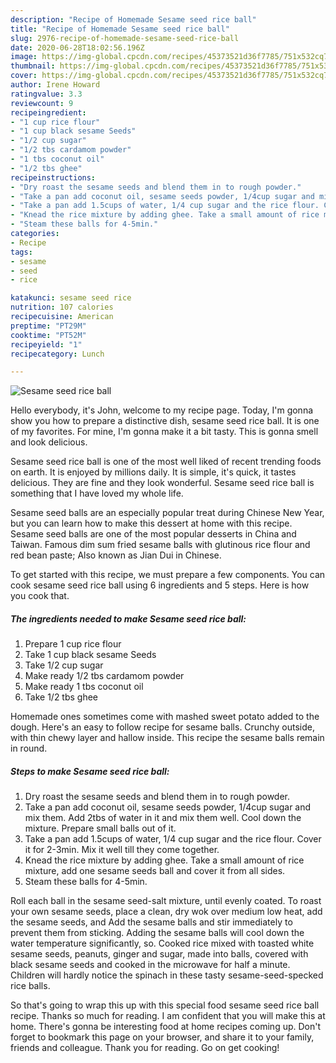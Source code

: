 ```yaml
---
description: "Recipe of Homemade Sesame seed rice ball"
title: "Recipe of Homemade Sesame seed rice ball"
slug: 2976-recipe-of-homemade-sesame-seed-rice-ball
date: 2020-06-28T18:02:56.196Z
image: https://img-global.cpcdn.com/recipes/45373521d36f7785/751x532cq70/sesame-seed-rice-ball-recipe-main-photo.jpg
thumbnail: https://img-global.cpcdn.com/recipes/45373521d36f7785/751x532cq70/sesame-seed-rice-ball-recipe-main-photo.jpg
cover: https://img-global.cpcdn.com/recipes/45373521d36f7785/751x532cq70/sesame-seed-rice-ball-recipe-main-photo.jpg
author: Irene Howard
ratingvalue: 3.3
reviewcount: 9
recipeingredient:
- "1 cup rice flour"
- "1 cup black sesame Seeds"
- "1/2 cup sugar"
- "1/2 tbs cardamom powder"
- "1 tbs coconut oil"
- "1/2 tbs ghee"
recipeinstructions:
- "Dry roast the sesame seeds and blend them in to rough powder."
- "Take a pan add coconut oil, sesame seeds powder, 1/4cup sugar and mix them. Add 2tbs of water in it and mix them well. Cool down the mixture. Prepare small balls out of it."
- "Take a pan add 1.5cups of water, 1/4 cup sugar and the rice flour. Cover it for 2-3min. Mix it well till they come together."
- "Knead the rice mixture by adding ghee. Take a small amount of rice mixture, add one sesame seeds ball and cover it from all sides."
- "Steam these balls for 4-5min."
categories:
- Recipe
tags:
- sesame
- seed
- rice

katakunci: sesame seed rice 
nutrition: 107 calories
recipecuisine: American
preptime: "PT29M"
cooktime: "PT52M"
recipeyield: "1"
recipecategory: Lunch

---
```



![Sesame seed rice ball](https://img-global.cpcdn.com/recipes/45373521d36f7785/751x532cq70/sesame-seed-rice-ball-recipe-main-photo.jpg)

Hello everybody, it's John, welcome to my recipe page. Today, I'm gonna show you how to prepare a distinctive dish, sesame seed rice ball. It is one of my favorites. For mine, I'm gonna make it a bit tasty. This is gonna smell and look delicious.

Sesame seed rice ball is one of the most well liked of recent trending foods on earth. It is enjoyed by millions daily. It is simple, it's quick, it tastes delicious. They are fine and they look wonderful. Sesame seed rice ball is something that I have loved my whole life.

Sesame seed balls are an especially popular treat during Chinese New Year, but you can learn how to make this dessert at home with this recipe. Sesame seed balls are one of the most popular desserts in China and Taiwan. Famous dim sum fried sesame balls with glutinous rice flour and red bean paste; Also known as Jian Dui in Chinese.


To get started with this recipe, we must prepare a few components. You can cook sesame seed rice ball using 6 ingredients and 5 steps. Here is how you cook that.

<!--inarticleads1-->

##### The ingredients needed to make Sesame seed rice ball:

1. Prepare 1 cup rice flour
1. Take 1 cup black sesame Seeds
1. Take 1/2 cup sugar
1. Make ready 1/2 tbs cardamom powder
1. Make ready 1 tbs coconut oil
1. Take 1/2 tbs ghee


Homemade ones sometimes come with mashed sweet potato added to the dough. Here&#39;s an easy to follow recipe for sesame balls. Crunchy outside, with thin chewy layer and hallow inside. This recipe the sesame balls remain in round. 

<!--inarticleads2-->

##### Steps to make Sesame seed rice ball:

1. Dry roast the sesame seeds and blend them in to rough powder.
1. Take a pan add coconut oil, sesame seeds powder, 1/4cup sugar and mix them. Add 2tbs of water in it and mix them well. Cool down the mixture. Prepare small balls out of it.
1. Take a pan add 1.5cups of water, 1/4 cup sugar and the rice flour. Cover it for 2-3min. Mix it well till they come together.
1. Knead the rice mixture by adding ghee. Take a small amount of rice mixture, add one sesame seeds ball and cover it from all sides.
1. Steam these balls for 4-5min.


Roll each ball in the sesame seed-salt mixture, until evenly coated. To roast your own sesame seeds, place a clean, dry wok over medium low heat, add the sesame seeds, and Add the sesame balls and stir immediately to prevent them from sticking. Adding the sesame balls will cool down the water temperature significantly, so. Cooked rice mixed with toasted white sesame seeds, peanuts, ginger and sugar, made into balls, covered with black sesame seeds and cooked in the microwave for half a minute. Children will hardly notice the spinach in these tasty sesame-seed-specked rice balls. 

So that's going to wrap this up with this special food sesame seed rice ball recipe. Thanks so much for reading. I am confident that you will make this at home. There's gonna be interesting food at home recipes coming up. Don't forget to bookmark this page on your browser, and share it to your family, friends and colleague. Thank you for reading. Go on get cooking!
